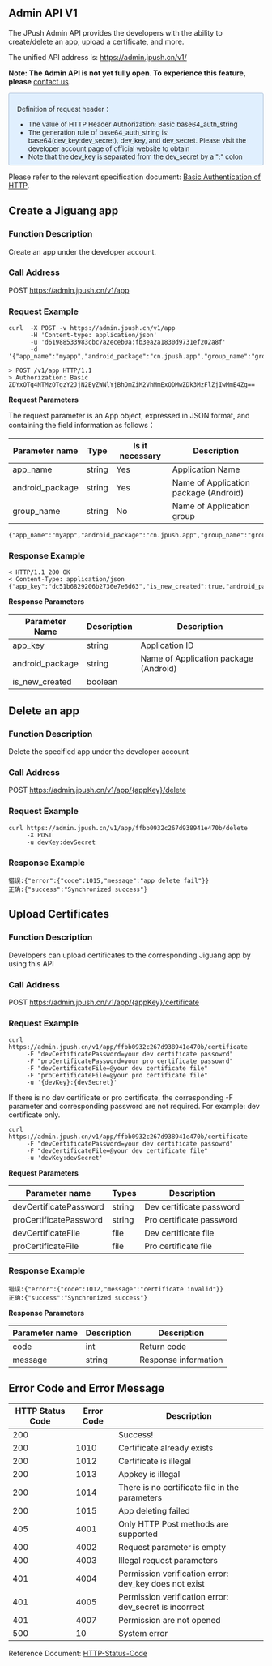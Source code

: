 ## Admin API V1

The JPush Admin API provides the developers with the ability to create/delete an app, upload a certificate, and more.

The unified API address is: https://admin.jpush.cn/v1/

**Note: The Admin API is not yet fully open. To experience this feature, please** [contact us](https://www.jiguang.cn/contact).

<div style="font-size:13px;background: #E0EFFE;border: 1px solid #ACBFD7;border-radius: 3px;padding: 8px 16px;">
<p>Definition of request header：</p>
<ul style="margin-bottom: 0;">
    <li>The value of HTTP Header Authorization: Basic base64_auth_string</li>
    <li>The generation rule of base64_auth_string is: base64(dev_key:dev_secret), dev_key, and dev_secret. Please visit the developer account page of official website to obtain</li>
    <li>Note that the dev_key is separated from the dev_secret by a ":" colon</li>
</ul>
</div>

Please refer to the relevant specification document: [Basic Authentication of HTTP](https://en.wikipedia.org/wiki/Basic_access_authentication).

## Create a Jiguang app

### Function Description

Create an app under the developer account.

### Call Address

POST https://admin.jpush.cn/v1/app

### Request Example

```
curl  -X POST -v https://admin.jpush.cn/v1/app
      -H 'Content-type: application/json'
      -u 'd61988533983cbc7a2eceb0a:fb3ea2a1830d9731ef202a8f'
      -d '{"app_name":"myapp","android_package":"cn.jpush.app","group_name":"groupOne"}'

> POST /v1/app HTTP/1.1
> Authorization: Basic ZDYxOTg4NTMzOTgzY2JjN2EyZWNlYjBhOmZiM2VhMmExODMwZDk3MzFlZjIwMmE4Zg==
```

**Request Parameters**

The request parameter is an App object, expressed in JSON format, and containing the field information as follows：

Parameter name  | Type  | Is it necessary   | Description
---             | ---   | ---               | ---
app_name        | string | Yes              | Application Name
android_package | string | Yes              | Name of Application package (Android)
group_name      | string | No               | Name of Application group

```
{"app_name":"myapp","android_package":"cn.jpush.app","group_name":"groupOne"}
```

### Response Example

```
< HTTP/1.1 200 OK
< Content-Type: application/json
{"app_key":"dc51b6829206b2736e7e6d63","is_new_created":true,"android_package":"cn.jpush.app"}
```

**Response Parameters**

Parameter Name  | Description | Description
---------------- | ----------- | ------------
app_key          |string        | Application ID
android_package  |string        |Name of Application package (Android)
is_new_created   |boolean       |

## Delete an app

### Function Description

Delete the specified app under the developer account

### Call Address

POST https://admin.jpush.cn/v1/app/{appKey}/delete

### Request Example

```
curl https://admin.jpush.cn/v1/app/ffbb0932c267d938941e470b/delete
     -X POST
     -u devKey:devSecret
```

### Response Example

```
错误:{"error":{"code":1015,"message":"app delete fail"}}
正确:{"success":"Synchronized success"}
```

## Upload Certificates

### Function Description

Developers can upload certificates to the corresponding Jiguang app by using this API

### Call Address

POST https://admin.jpush.cn/v1/app/{appKey}/certificate

### Request Example

```
curl https://admin.jpush.cn/v1/app/ffbb0932c267d938941e470b/certificate
     -F "devCertificatePassword=your dev certificate passowrd"
     -F "proCertificatePassword=your pro certificate passowrd"
     -F "devCertificateFile=@your dev certificate file"
     -F "proCertificateFile=@your pro certificate file"
     -u '{devKey}:{devSecret}'
```

If there is no dev certificate or pro certificate, the corresponding -F parameter and corresponding password are not required. For example: dev certificate only.

```
curl https://admin.jpush.cn/v1/app/ffbb0932c267d938941e470b/certificate
     -F "devCertificatePassword=your dev certificate passowrd"
     -F "devCertificateFile=@your dev certificate file"
     -u 'devKey:devSecret'
```

**Request Parameters**

Parameter name          | Types         | Description
----------------------  | ------------  | ----------
devCertificatePassword  |string         |Dev certificate password
proCertificatePassword  |string         |Pro certificate password
devCertificateFile      |file           |Dev certificate file
proCertificateFile      |file           |Pro certificate file

### Response Example

```
错误:{"error":{"code":1012,"message":"certificate invalid"}}
正确:{"success":"Synchronized success"}
```

**Response Parameters**

Parameter name  | Description| Description
---------------- | ----------- | ------------
code             |int          | Return code
message          |string       | Response information

## Error Code and Error Message

HTTP Status Code | Error Code | Description
---------------- | ----------- | ------------
200 | | Success!
200 | 1010 | Certificate already exists
200 | 1012 | Certificate is illegal
200 | 1013 | Appkey is illegal
200 | 1014 | There is no certificate file in the parameters
200 | 1015 | App deleting failed
405 | 4001 | Only HTTP Post methods are supported
400 | 4002 | Request parameter is empty
400 | 4003 | Illegal request parameters
401 | 4004 | Permission verification error: dev_key does not exist
401 | 4005 | Permission verification error: dev_secret is incorrect
401 | 4007 | Permission are not opened
500 | 10 | System error

Reference Document: [HTTP-Status-Code](http_status_code)
